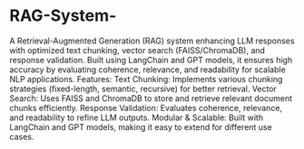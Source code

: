 # RAG-System-
A Retrieval-Augmented Generation (RAG) system enhancing LLM responses with optimized text chunking, vector search (FAISS/ChromaDB), and response validation. Built using LangChain and GPT models, it ensures high accuracy by evaluating coherence, relevance, and readability for scalable NLP applications.
Features:
Text Chunking: Implements various chunking strategies (fixed-length, semantic, recursive) for better retrieval.
Vector Search: Uses FAISS and ChromaDB to store and retrieve relevant document chunks efficiently.
Response Validation: Evaluates coherence, relevance, and readability to refine LLM outputs.
Modular & Scalable: Built with LangChain and GPT models, making it easy to extend for different use cases.
